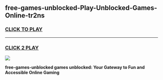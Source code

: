 
## free-games-unblocked-Play-Unblocked-Games-Online-tr2ns
<h3>
<a href="https://premium76.site?title=free-games-unblocked&ref=25A">CLICK TO PLAY</a></h3>
<hr>

<h3>
<a href="https://premium76.site?title=free-games-unblocked&ref=25A">CLICK 2 PLAY</a>
  
</h3>

<a href="https://premium76.site?title=free-games-unblocked&ref=25A"><img src="https://clearcache.store/games.png"></a>


**free-games-unblocked games unblocked: Your Gateway to Fun and Accessible Online Gaming**
